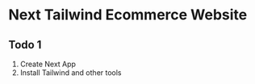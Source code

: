 # Next Tailwind Ecommerce Website

## Todo 1

1. Create Next App
2. Install Tailwind and other tools

